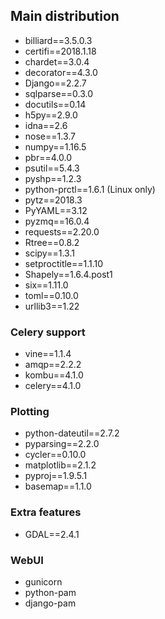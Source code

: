 ## Main distribution

- billiard==3.5.0.3
- certifi==2018.1.18
- chardet==3.0.4
- decorator==4.3.0
- Django==2.2.7
- sqlparse==0.3.0
- docutils==0.14
- h5py==2.9.0
- idna==2.6
- nose==1.3.7
- numpy==1.16.5
- pbr==4.0.0
- psutil==5.4.3
- pyshp==1.2.3
- python-prctl==1.6.1 (Linux only)
- pytz==2018.3
- PyYAML==3.12
- pyzmq==16.0.4
- requests==2.20.0
- Rtree==0.8.2
- scipy==1.3.1
- setproctitle==1.1.10
- Shapely==1.6.4.post1
- six==1.11.0
- toml==0.10.0
- urllib3==1.22

### Celery support

- vine==1.1.4
- amqp==2.2.2
- kombu==4.1.0
- celery==4.1.0

### Plotting

- python-dateutil==2.7.2
- pyparsing==2.2.0
- cycler==0.10.0
- matplotlib==2.1.2
- pyproj==1.9.5.1
- basemap==1.1.0

### Extra features

- GDAL==2.4.1

### WebUI

- gunicorn
- python-pam
- django-pam
